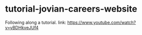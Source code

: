 # tutorial-jovian-careers-website
Following along a tutorial. link: https://www.youtube.com/watch?v=yBDHkveJUf4
